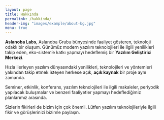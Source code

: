 ```yaml
---
layout: page
title: Hakkında
permalink: /hakkinda/
header-img: "images/example/about-bg.jpg"
menu: true
---
```


**Aslanoba Labs**, Aslanoba Grubu bünyesinde faaliyet gösteren, teknoloji
odaklı bir oluşum. Günümüz modern yazılım teknolojileri ile ilgili
yenilikleri takip eden, eko-sistem’e katkı yapmayı hedeflemiş bir
**Yazılım Geliştirici Merkezi**.

Hızla ilerleyen yazılım dünyasındaki yenilikleri, teknolojileri ve yöntemleri
yakından takip etmek isteyen herkese açık, **açık kaynak** bir proje aynı
zamanda.

Seminer, etkinlik, konferans, yazılım teknolojileri ile ilgili makaleler,
periyodik yapılacak buluşmalar ve benzeri faaliyetler yapmayı hedeflediğimiz
planlarımız arasında.

Sizlerin fikirleri de bizim için çok önemli. Lütfen yazılım teknolojileriyle
ilgili fikir ve görüşlerinizi bizimle paylaşın.